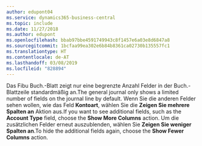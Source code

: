 ```yaml
---
author: edupont04
ms.service: dynamics365-business-central
ms.topic: include
ms.date: 11/27/2018
ms.author: edupont
ms.openlocfilehash: bbab97bbe4591749943c8f1457e6a03e8d6847a8
ms.sourcegitcommit: 1bcfaa99ea302e6b84b8361ca02730b135557fc1
ms.translationtype: HT
ms.contentlocale: de-AT
ms.lasthandoff: 03/08/2019
ms.locfileid: "828894"
---
```

<span data-ttu-id="e2f3a-101">Das Fibu Buch.-Blatt zeigt nur eine begrenzte Anzahl Felder in der Buch.-Blattzeile standardmäßig an.</span><span class="sxs-lookup"><span data-stu-id="e2f3a-101">The general journal only shows a limited number of fields on the journal line by default.</span></span> <span data-ttu-id="e2f3a-102">Wenn Sie die anderen Felder sehen wollen, wie das Feld **Kontoart**, wählen Sie die **Zeigen Sie mehrere Spalten an** Aktion aus.</span><span class="sxs-lookup"><span data-stu-id="e2f3a-102">If you want to see additional fields, such as the **Account Type** field, choose the **Show More Columns** action.</span></span> <span data-ttu-id="e2f3a-103">Um die zusätzlichen Felder erneut auszublenden, wählen Sie **Zeigen Sie weniger Spalten an**.</span><span class="sxs-lookup"><span data-stu-id="e2f3a-103">To hide the additional fields again, choose the **Show Fewer Columns** action.</span></span>  
